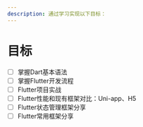 ```yaml
---
description: 通过学习实现以下目标：
---
```


# 目标

* [ ] 掌握Dart基本语法
* [ ] 掌握Flutter开发流程
* [ ] Flutter项目实战
* [ ] Flutter性能和现有框架对比：Uni-app、H5
* [ ] Flutter状态管理框架分享
* [ ] Flutter常用框架分享
